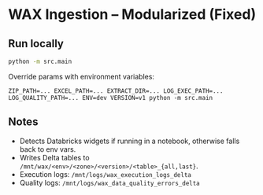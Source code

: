 # WAX Ingestion – Modularized (Fixed)

## Run locally
```bash
python -m src.main
```

Override params with environment variables:
```
ZIP_PATH=... EXCEL_PATH=... EXTRACT_DIR=... LOG_EXEC_PATH=... LOG_QUALITY_PATH=... ENV=dev VERSION=v1 python -m src.main
```

## Notes
- Detects Databricks widgets if running in a notebook, otherwise falls back to env vars.
- Writes Delta tables to `/mnt/wax/<env>/<zone>/<version>/<table>_{all,last}`.
- Execution logs: `/mnt/logs/wax_execution_logs_delta`
- Quality logs: `/mnt/logs/wax_data_quality_errors_delta`


